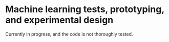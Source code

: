# Machine learning tests, prototyping, and experimental design

Currently in progress, and the code is not thoroughly tested.
